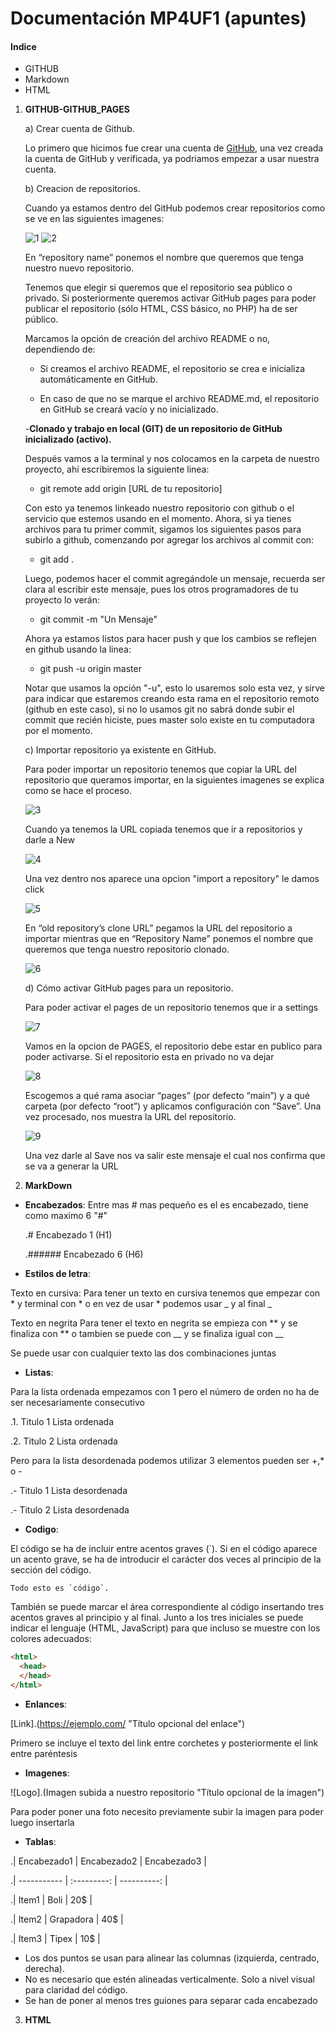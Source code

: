 # Documentación MP4UF1 (apuntes)
#### Indice 
- GITHUB
- Markdown
- HTML

1. **GITHUB-GITHUB_PAGES**

   a) Crear cuenta de Github.
   
   Lo primero que hicimos fue crear una cuenta de [GitHub](https://github.com:Portada "Pagina_GitHub"), una vez creada la cuenta de GitHub y verificada, ya podriamos 
   empezar a usar nuestra cuenta.
   
   b) Creacion de repositorios.
   
   Cuando ya estamos dentro del GitHub podemos crear repositorios como se ve en las siguientes imagenes:
   
   ![1](Screenshot_3.png "Creacion")
   ![2](Screenshot_4.png "Creacion")
   
   En “repository name” ponemos el nombre que queremos que tenga nuestro nuevo repositorio.
   
   Tenemos que elegir si queremos que el repositorio sea público o privado. Si posteriormente queremos activar GitHub pages para poder publicar el repositorio (sólo 
   HTML, CSS básico, no PHP) ha de ser público.
   
   Marcamos la opción de creación del archivo README o no, dependiendo de:
   
   - Si creamos el archivo README, el repositorio se crea e inicializa automáticamente en GitHub.
   
   - En caso de que no se marque el archivo README.md, el repositorio en GitHub se creará vacío y no inicializado.

   -**Clonado y trabajo en local (GIT) de un repositorio de GitHub inicializado (activo).**
  
   Después vamos a la terminal y nos colocamos en la carpeta de nuestro proyecto, ahí escribiremos la siguiente linea:
  
   - git remote add origin [URL de tu repositorio]
   
   Con esto ya tenemos linkeado nuestro repositorio con github o el servicio que estemos usando en el momento. Ahora, si ya tienes archivos para tu primer commit, 
   sigamos los siguientes pasos para subirlo a github, comenzando por agregar los archivos al commit con:
   
   - git add .

   Luego, podemos hacer el commit agregándole un mensaje, recuerda ser clara al escribir este mensaje, pues los otros programadores de tu proyecto lo verán: 
  
   - git commit -m "Un Mensaje"

   Ahora ya estamos listos para hacer push y que los cambios se reflejen en github usando la linea:
  
   - git push -u origin master

   Notar que usamos la opción "-u", esto lo usaremos solo esta vez, y sirve para indicar que estaremos creando esta rama en el repositorio remoto (github en este          caso), si no lo usamos git no sabrá donde subir el commit que recién hiciste, pues master solo existe en tu computadora por el momento.
   
   c) Importar repositorio ya existente en GitHub.
   
   Para poder importar un repositorio tenemos que copiar la URL del repositorio que queramos importar, en la siguientes imagenes se explica como se hace el proceso.
   
   ![3](Screenshot_5.png "Creacion")
   
   Cuando ya tenemos la URL copiada tenemos que ir a repositorios y darle a New
   
   ![4](Screenshot_3.png "Creacion")
   
   Una vez dentro nos aparece una opcion "import a repository" le damos click
   
   ![5](Screenshot_6.png "Creacion")
   
   En “old repository’s clone URL” pegamos la URL del repositorio a importar mientras que en “Repository Name” ponemos el nombre que queremos que tenga nuestro 
   repositorio clonado.
   
   ![6](Screenshot_7.png "Creacion")
   
   d) Cómo activar GitHub pages para un repositorio.
   
   Para poder activar el pages de un repositorio tenemos que ir a settings
   
   ![7](Screenshot_9.png "Creacion")
   
   Vamos en la opcion de PAGES, el repositorio debe estar en publico para poder activarse. Si el repositorio esta en privado no va dejar
   
   ![8](Screenshot_8.png "Creacion")
   
   Escogemos a qué rama asociar “pages” (por defecto “main”) y a qué carpeta (por defecto “root”) y aplicamos configuración con “Save”. Una vez procesado, nos muestra 
   la URL del repositorio.
   
   ![9](Screenshot_10.png "Creacion")
   
   Una vez darle al Save nos va salir este mensaje el cual nos confirma que se va a generar la URL
   
  2. **MarkDown**

 - __Encabezados__: Entre mas # mas pequeño es el es encabezado, tiene como maximo 6 "#" 

   .# Encabezado 1 (H1)
  
   .###### Encabezado 6 (H6)

 - __Estilos de letra__:

Texto en cursiva: Para tener un texto en cursiva tenemos que empezar con * y terminal con * o en vez de usar * podemos usar _ y al final _

Texto en negrita Para tener el texto en negrita se empieza con ** y se finaliza con ** o tambien se puede con __ y se finaliza igual con __

Se puede usar con cualquier texto las dos combinaciones juntas

 - __Listas__:

Para la lista ordenada empezamos con 1 pero el número de orden no ha de ser necesariamente consecutivo

.1. Titulo 1 Lista ordenada 

.2. Titulo 2 Lista ordenada

Pero para la lista desordenada podemos utilizar 3 elementos pueden ser +,* o -

.- Titulo 1 Lista desordenada

.- Titulo 2 Lista desordenada

- __Codigo__:

El código se ha de incluir entre acentos graves (`). Si en el código aparece un acento grave, se ha de introducir el carácter dos veces al principio de la sección del código.

``Todo esto es `código`.``

También se puede marcar el área correspondiente al código insertando tres acentos graves al principio y al final. Junto a los tres iniciales se puede indicar el lenguaje (HTML, JavaScript) para que incluso se muestre con los colores adecuados:
```html
<html>
  <head>
  </head>
</html>
```
- __Enlances__:

[Link].(https://ejemplo.com/ "Título opcional del enlace")

Primero se incluye el texto del link entre corchetes y posteriormente el link entre paréntesis

- __Imagenes__:

![Logo].(Imagen subida a nuestro repositorio "Título opcional de la imagen")

Para poder poner una foto necesito previamente subir la imagen para poder luego insertarla 

- __Tablas__:

.| Encabezado1 | Encabezado2 | Encabezado3 |

.| ----------- | :---------: | ----------: |

.| Item1 | Boli | 20$ |

.| Item2 | Grapadora | 40$ |

.| Item3 | Tipex | 10$ |

- Los dos puntos se usan para alinear las columnas (izquierda, centrado, derecha).
- No es necesario que estén alineadas verticalmente. Solo a nivel visual para claridad del código.
- Se han de poner al menos tres guiones para separar cada encabezado

3. **HTML**
